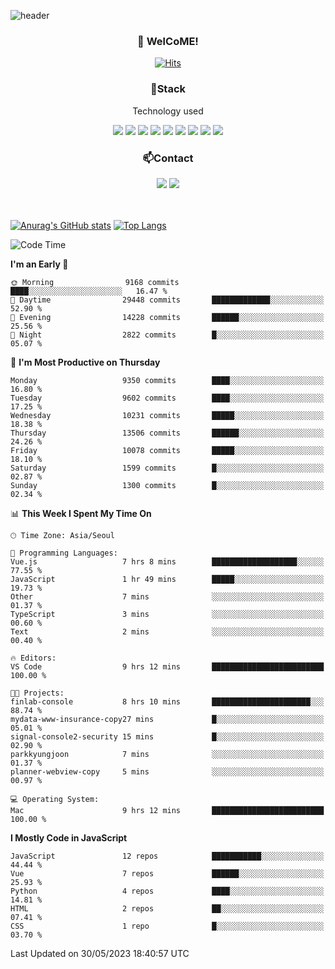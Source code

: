 ![header](https://capsule-render.vercel.app/api?type=waving&color=gradient&height=200&text=Kyungjoon&fontAlign=70&fontAlignY=40&animation=twinkling)

<h3 align="center">👋 WelCoME!</h3>

<div align=center>
  
[![Hits](https://hits.seeyoufarm.com/api/count/incr/badge.svg?url=https%3A%2F%2Fgithub.com%2Fuvula6921&count_bg=%2322BAC9&title_bg=%23827F7F&icon=iconify.svg&icon_color=%2325A27F&title=visits&edge_flat=false)](https://hits.seeyoufarm.com)
  
</div>
<h3 align="center">📌Stack</h3>
<p align="center">Technology used</p>
<div align="center"><img src="https://img.shields.io/badge/HTML5-E34F26?style=flat-square&logo=HTML5&logoColor=white"></img> <img src="https://img.shields.io/badge/CSS3-0A84FF?style=flat-square&logo=CSS3&logoColor=white"></img> <img src="https://img.shields.io/badge/JavaScript-FFCD11?style=flat-square&logo=JavaScript&logoColor=white"></img> <img src="https://img.shields.io/badge/React-00BCF6?style=flat-square&logo=React&logoColor=white"></img> <img src="https://img.shields.io/badge/jQuery-3655FF?style=flat-square&logo=jQuery&logoColor=white"></img> <img src="https://img.shields.io/badge/Ruby-E0115F?style=flat-square&logo=Ruby&logoColor=white"></img> <img src="https://img.shields.io/badge/Python-4B8BBE?style=flat-square&logo=Python&logoColor=white"></img> <img src="https://img.shields.io/badge/Vue-4FC08D?style=flat-square&logo=Vue.js&logoColor=white"></img> <img src="https://img.shields.io/badge/Nuxt-00DC82?style=flat-square&logo=Nuxt.js&logoColor=white"></img></div>

<h3 align="center">📫Contact</h3>
<div align="center"><a href="https://velog.io/@uvula6921/"><img src="https://img.shields.io/badge/Blog-20c997?style=flat-square&logo=V&logoColor=white"/></a> <a href="pkj6921@gmail.com"><img src="https://img.shields.io/badge/Gmail-EA4335?style=flat-square&logo=Gmail&logoColor=white"/></a></div>
<br>
<br>

[![Anurag's GitHub stats](https://github-readme-stats.vercel.app/api?username=uvula6921&hide=stars,issues&show_icons=true&count_private=true&theme=tokyonight)](https://github.com/anuraghazra/github-readme-stats)
[![Top Langs](https://github-readme-stats.vercel.app/api/top-langs/?username=uvula6921&hide=css,jupyter%20notebook,html&exclude_repo=uvula6921,uvula6921.github.io&layout=compact&langs_count=8)](https://github.com/anuraghazra/github-readme-stats)

<!--START_SECTION:waka-->
![Code Time](http://img.shields.io/badge/Code%20Time-1%2C609%20hrs%2036%20mins-blue)

**I'm an Early 🐤** 

```text
🌞 Morning                9168 commits        ████░░░░░░░░░░░░░░░░░░░░░   16.47 % 
🌆 Daytime                29448 commits       █████████████░░░░░░░░░░░░   52.90 % 
🌃 Evening                14228 commits       ██████░░░░░░░░░░░░░░░░░░░   25.56 % 
🌙 Night                  2822 commits        █░░░░░░░░░░░░░░░░░░░░░░░░   05.07 % 
```
📅 **I'm Most Productive on Thursday** 

```text
Monday                   9350 commits        ████░░░░░░░░░░░░░░░░░░░░░   16.80 % 
Tuesday                  9602 commits        ████░░░░░░░░░░░░░░░░░░░░░   17.25 % 
Wednesday                10231 commits       █████░░░░░░░░░░░░░░░░░░░░   18.38 % 
Thursday                 13506 commits       ██████░░░░░░░░░░░░░░░░░░░   24.26 % 
Friday                   10078 commits       █████░░░░░░░░░░░░░░░░░░░░   18.10 % 
Saturday                 1599 commits        █░░░░░░░░░░░░░░░░░░░░░░░░   02.87 % 
Sunday                   1300 commits        █░░░░░░░░░░░░░░░░░░░░░░░░   02.34 % 
```


📊 **This Week I Spent My Time On** 

```text
🕑︎ Time Zone: Asia/Seoul

💬 Programming Languages: 
Vue.js                   7 hrs 8 mins        ███████████████████░░░░░░   77.55 % 
JavaScript               1 hr 49 mins        █████░░░░░░░░░░░░░░░░░░░░   19.73 % 
Other                    7 mins              ░░░░░░░░░░░░░░░░░░░░░░░░░   01.37 % 
TypeScript               3 mins              ░░░░░░░░░░░░░░░░░░░░░░░░░   00.60 % 
Text                     2 mins              ░░░░░░░░░░░░░░░░░░░░░░░░░   00.40 % 

🔥 Editors: 
VS Code                  9 hrs 12 mins       █████████████████████████   100.00 % 

🐱‍💻 Projects: 
finlab-console           8 hrs 10 mins       ██████████████████████░░░   88.74 % 
mydata-www-insurance-copy27 mins             █░░░░░░░░░░░░░░░░░░░░░░░░   05.01 % 
signal-console2-security 15 mins             █░░░░░░░░░░░░░░░░░░░░░░░░   02.90 % 
parkkyungjoon            7 mins              ░░░░░░░░░░░░░░░░░░░░░░░░░   01.37 % 
planner-webview-copy     5 mins              ░░░░░░░░░░░░░░░░░░░░░░░░░   00.97 % 

💻 Operating System: 
Mac                      9 hrs 12 mins       █████████████████████████   100.00 % 
```

**I Mostly Code in JavaScript** 

```text
JavaScript               12 repos            ███████████░░░░░░░░░░░░░░   44.44 % 
Vue                      7 repos             ██████░░░░░░░░░░░░░░░░░░░   25.93 % 
Python                   4 repos             ████░░░░░░░░░░░░░░░░░░░░░   14.81 % 
HTML                     2 repos             ██░░░░░░░░░░░░░░░░░░░░░░░   07.41 % 
CSS                      1 repo              █░░░░░░░░░░░░░░░░░░░░░░░░   03.70 % 
```




 Last Updated on 30/05/2023 18:40:57 UTC
<!--END_SECTION:waka-->
